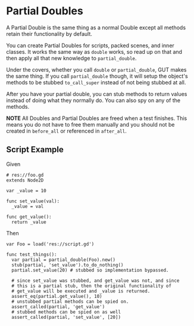 # Partial Doubles

A Partial Double is the same thing as a normal Double except all methods retain their functionality by default.

You can create Partial Doubles for scripts, packed scenes, and inner classes.  It works the same way as `double` works, so read up on that and then apply all that new knowledge to `partial_double`.

Under the covers, whether you call `double` or `partial_double`, GUT makes the same thing.  If you call `partial_double` though, it will setup the object's methods to be stubbed `to_call_super` instead of not being stubbed at all.

After you have your partial double, you can stub methods to return values instead of doing what they normally do.  You can also spy on any of the methods.

__NOTE__ All Doubles and Partial Doubles are freed when a test finishes.  This means you do not have to free them manually and you should not be created in `before_all` or referenced in `after_all`.

## Script Example

Given
``` gdscript
# res://foo.gd
extends Node2D

var _value = 10

func set_value(val):
  _value = val

func get_value():
  return _value
```

Then

```gdscript
var Foo = load('res://script.gd')

func test_things():
  var partial = partial_double(Foo).new()
  stub(partial, 'set_value').to_do_nothing()
  partial.set_value(20) # stubbed so implementation bypassed.

  # since set_value was stubbed, and get_value was not, and since
  # this is a partial stub, then the original functionality of
  # get_value will be executed and _value is returned.
  assert_eq(partial.get_value(), 10)
  # unstubbed partial methods can be spied on.
  assert_called(partial, 'get_value')
  # stubbed methods can be spied on as well
  assert_called(partial, 'set_value', [20])
```
